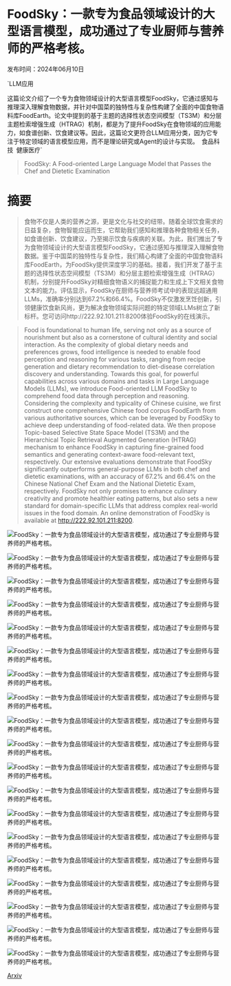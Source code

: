 # FoodSky：一款专为食品领域设计的大型语言模型，成功通过了专业厨师与营养师的严格考核。

发布时间：2024年06月10日

`LLM应用

这篇论文介绍了一个专为食物领域设计的大型语言模型FoodSky，它通过感知与推理深入理解食物数据，并针对中国菜的独特性与复杂性构建了全面的中国食物语料库FoodEarth。论文中提到的基于主题的选择性状态空间模型（TS3M）和分层主题检索增强生成（HTRAG）机制，都是为了提升FoodSky在食物领域的应用能力，如食谱创新、饮食建议等。因此，这篇论文更符合LLM应用分类，因为它专注于特定领域的语言模型应用，而不是理论研究或Agent的设计与实现。` `食品科技` `健康医疗`

> FoodSky: A Food-oriented Large Language Model that Passes the Chef and Dietetic Examination

# 摘要

> 食物不仅是人类的营养之源，更是文化与社交的纽带。随着全球饮食需求的日益复杂，食物智能应运而生，它帮助我们感知和推理各种食物相关任务，如食谱创新、饮食建议，乃至揭示饮食与疾病的关联。为此，我们推出了专为食物领域设计的大型语言模型FoodSky，它通过感知与推理深入理解食物数据。鉴于中国菜的独特性与复杂性，我们精心构建了全面的中国食物语料库FoodEarth，为FoodSky提供深度学习的基础。接着，我们开发了基于主题的选择性状态空间模型（TS3M）和分层主题检索增强生成（HTRAG）机制，分别提升FoodSky对精细食物语义的捕捉能力和生成上下文相关食物文本的能力。评估显示，FoodSky在厨师与营养师考试中的表现远超通用LLMs，准确率分别达到67.2%和66.4%。FoodSky不仅激发烹饪创新，引领健康饮食新风尚，更为解决食物领域实际问题的特定领域LLMs树立了新标杆。您可访问http://222.92.101.211:8200体验FoodSky的在线演示。

> Food is foundational to human life, serving not only as a source of nourishment but also as a cornerstone of cultural identity and social interaction. As the complexity of global dietary needs and preferences grows, food intelligence is needed to enable food perception and reasoning for various tasks, ranging from recipe generation and dietary recommendation to diet-disease correlation discovery and understanding. Towards this goal, for powerful capabilities across various domains and tasks in Large Language Models (LLMs), we introduce Food-oriented LLM FoodSky to comprehend food data through perception and reasoning. Considering the complexity and typicality of Chinese cuisine, we first construct one comprehensive Chinese food corpus FoodEarth from various authoritative sources, which can be leveraged by FoodSky to achieve deep understanding of food-related data. We then propose Topic-based Selective State Space Model (TS3M) and the Hierarchical Topic Retrieval Augmented Generation (HTRAG) mechanism to enhance FoodSky in capturing fine-grained food semantics and generating context-aware food-relevant text, respectively. Our extensive evaluations demonstrate that FoodSky significantly outperforms general-purpose LLMs in both chef and dietetic examinations, with an accuracy of 67.2% and 66.4% on the Chinese National Chef Exam and the National Dietetic Exam, respectively. FoodSky not only promises to enhance culinary creativity and promote healthier eating patterns, but also sets a new standard for domain-specific LLMs that address complex real-world issues in the food domain. An online demonstration of FoodSky is available at http://222.92.101.211:8200.

![FoodSky：一款专为食品领域设计的大型语言模型，成功通过了专业厨师与营养师的严格考核。](../../../paper_images/2406.10261/introduction.png)

![FoodSky：一款专为食品领域设计的大型语言模型，成功通过了专业厨师与营养师的严格考核。](../../../paper_images/2406.10261/x1.png)

![FoodSky：一款专为食品领域设计的大型语言模型，成功通过了专业厨师与营养师的严格考核。](../../../paper_images/2406.10261/data_source.png)

![FoodSky：一款专为食品领域设计的大型语言模型，成功通过了专业厨师与营养师的严格考核。](../../../paper_images/2406.10261/x2.png)

![FoodSky：一款专为食品领域设计的大型语言模型，成功通过了专业厨师与营养师的严格考核。](../../../paper_images/2406.10261/topics.png)

![FoodSky：一款专为食品领域设计的大型语言模型，成功通过了专业厨师与营养师的严格考核。](../../../paper_images/2406.10261/method.png)

![FoodSky：一款专为食品领域设计的大型语言模型，成功通过了专业厨师与营养师的严格考核。](../../../paper_images/2406.10261/x3.png)

![FoodSky：一款专为食品领域设计的大型语言模型，成功通过了专业厨师与营养师的严格考核。](../../../paper_images/2406.10261/x4.png)

![FoodSky：一款专为食品领域设计的大型语言模型，成功通过了专业厨师与营养师的严格考核。](../../../paper_images/2406.10261/x5.png)

![FoodSky：一款专为食品领域设计的大型语言模型，成功通过了专业厨师与营养师的严格考核。](../../../paper_images/2406.10261/teenager.png)

![FoodSky：一款专为食品领域设计的大型语言模型，成功通过了专业厨师与营养师的严格考核。](../../../paper_images/2406.10261/cook.png)

![FoodSky：一款专为食品领域设计的大型语言模型，成功通过了专业厨师与营养师的严格考核。](../../../paper_images/2406.10261/infant.png)

![FoodSky：一款专为食品领域设计的大型语言模型，成功通过了专业厨师与营养师的严格考核。](../../../paper_images/2406.10261/sportspeople.png)

![FoodSky：一款专为食品领域设计的大型语言模型，成功通过了专业厨师与营养师的严格考核。](../../../paper_images/2406.10261/elderly.png)

![FoodSky：一款专为食品领域设计的大型语言模型，成功通过了专业厨师与营养师的严格考核。](../../../paper_images/2406.10261/healthcareworker.png)

![FoodSky：一款专为食品领域设计的大型语言模型，成功通过了专业厨师与营养师的严格考核。](../../../paper_images/2406.10261/disease.png)

![FoodSky：一款专为食品领域设计的大型语言模型，成功通过了专业厨师与营养师的严格考核。](../../../paper_images/2406.10261/mentalworker.png)

![FoodSky：一款专为食品领域设计的大型语言模型，成功通过了专业厨师与营养师的严格考核。](../../../paper_images/2406.10261/manualworker.png)

![FoodSky：一款专为食品领域设计的大型语言模型，成功通过了专业厨师与营养师的严格考核。](../../../paper_images/2406.10261/pregnant.png)

[Arxiv](https://arxiv.org/abs/2406.10261)